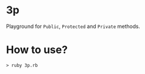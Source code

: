 3p
==

Playground for `Public`, `Protected` and `Private` methods.

How to use?
==

```
> ruby 3p.rb
```
